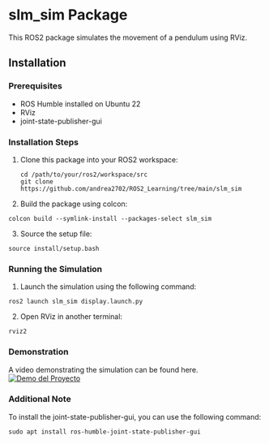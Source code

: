 # slm_sim Package

This ROS2 package simulates the movement of a pendulum using RViz. 

## Installation

### Prerequisites

- ROS Humble installed on Ubuntu 22
- RViz
- joint-state-publisher-gui

### Installation Steps

1. Clone this package into your ROS2 workspace:

   ```
   cd /path/to/your/ros2/workspace/src
   git clone https://github.com/andrea2702/ROS2_Learning/tree/main/slm_sim
   ```
   
2. Build the package using colcon:

```
colcon build --symlink-install --packages-select slm_sim
```

3. Source the setup file:
```
source install/setup.bash
```
### Running the Simulation
1. Launch the simulation using the following command:
```
ros2 launch slm_sim display.launch.py
```
2. Open RViz in another terminal:
```
rviz2 
```

### Demonstration
A video demonstrating the simulation can be found here.
[![Demo del Proyecto](http://img.youtube.com/vi/uIf0BEA_Obo/0.jpg)](https://www.youtube.com/watch?v=uIf0BEA_Obo)

### Additional Note
To install the joint-state-publisher-gui, you can use the following command:
```
sudo apt install ros-humble-joint-state-publisher-gui
```
